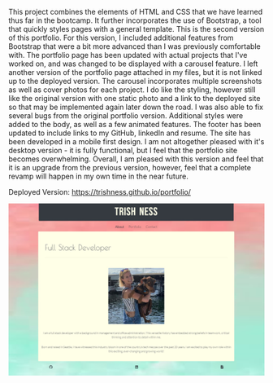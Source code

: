 This project combines the elements of HTML and CSS that we have learned thus far in the bootcamp. It further incorporates the use of Bootstrap, a tool that quickly styles pages with a general template. This is the second version of this portfolio. For this version, I included additional features from Bootstrap that were a bit more advanced than I was previously comfortable with. The portfolio page has been updated with actual projects that I've worked on, and was changed to be displayed with a carousel feature. I left another version of the portfolio page attached in my files, but it is not linked up to the deployed version. The carousel incorporates multiple screenshots as well as cover photos for each project. I do like the styling, however still like the original version with one static photo and a link to the deployed site so that may be implemented again later down the road. I was also able to fix several bugs from the original portfolio version. Additional styles were added to the body, as well as a few animated features. The footer has been updated to include links to my GitHub, linkedIn and resume. The site has been developed in a mobile first design. I am not altogether pleased with it's desktop version - it is fully functional, but I feel that the portfolio site becomes overwhelming. Overall, I am pleased with this version and feel that it is an upgrade from the previous version, however, feel that a complete revamp will happen in my own time in the near future.

Deployed Version: https://trishness.github.io/portfolio/

![alt text](./assets/portfolio.jpg)